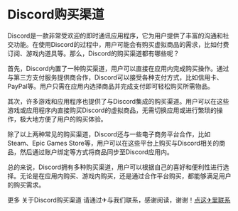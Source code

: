 # Discord购买渠道

Discord是一款非常受欢迎的即时通讯应用程序，它为用户提供了丰富的沟通和社交功能。在使用Discord的过程中，用户可能会有购买虚拟商品的需求，比如付费订阅、游戏内道具等。那么，Discord的购买渠道都有哪些呢？

首先，Discord内置了一种购买渠道，用户可以直接在应用内完成购买操作。通过与第三方支付服务提供商合作，Discord可以接受各种支付方式，比如信用卡、PayPal等。用户只需在应用内选择商品并完成支付即可轻松购买所需物品。

其次，许多游戏和应用程序也提供了与Discord集成的购买渠道。用户可以在这些游戏或应用程序内直接购买Discord的虚拟商品，无需切换应用或进行繁琐的操作，极大地方便了用户的购买体验。

除了以上两种常见的购买渠道，Discord还与一些电子商务平台合作，比如Steam、Epic Games Store等，用户可以在这些平台上购买与Discord相关的商品，然后通过账户绑定等方式将商品同步至Discord应用内。

总的来说，Discord拥有多种购买渠道，用户可以根据自己的喜好和便利性进行选择。无论是在应用内购买、游戏内购买，还是通过合作平台购买，都能够满足用户的购买需求。

更多 关于Discord购买渠道 请通过✈与我们联系，感谢阅读，谢谢！[点这✈里联系](https://ads.k02.cc)